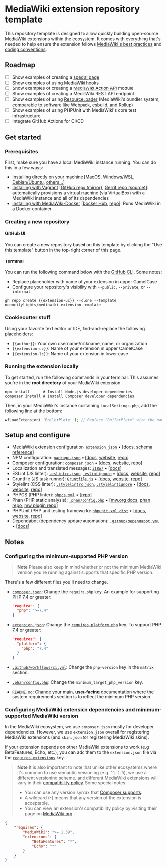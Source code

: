 # MediaWiki extension repository template

This repository template is designed to allow quickly building open-source MediaWiki extensions within the ecosystem. It comes with everything that's needed to help ensure the extension follows [MediaWiki's best practices](https://www.mediawiki.org/wiki/Best_practices_for_extensions) and [coding conventions](https://www.mediawiki.org/wiki/Manual:Coding_conventions).

## Roadmap

- [ ] Show examples of creating a [special page](https://www.mediawiki.org/wiki/Manual:Special_pages)
- [ ] Show examples of using [MediaWiki hooks](https://www.mediawiki.org/wiki/Manual:Hooks)
- [ ] Show examples of creating a [MediaWiki Action API](https://www.mediawiki.org/wiki/API:Main_page) module
- [ ] Show examples of creating a MediaWiki REST API endpoint
- [ ] Show examples of using [ResourceLoader](https://www.mediawiki.org/wiki/ResourceLoader) (MediaWiki's bundler system, comparable to software like Webpack, esbuild, and Rollup)
- [ ] Show examples of using PHPUnit with MediaWiki's core test infrastructure
- [ ] Integrate GitHub Actions for CI/CD

## Get started

### Prerequisites

First, make sure you have a local MediaWiki instance running. You can do this in a few ways:

- Installing directly on your machine [[MacOS](https://www.mediawiki.org/wiki/Manual:Running_MediaWiki_on_macOS), [Windows](https://www.mediawiki.org/wiki/Manual:Running_MediaWiki_on_Windows)/[WSL](https://www.mediawiki.org/wiki/Manual:Running_MediaWiki_on_Windows_Subsystem_for_Linux), [Debian/Ubuntu](https://www.mediawiki.org/wiki/Special:MyLanguage/Manual:Running_MediaWiki_on_Debian_or_Ubuntu), [others...](https://www.mediawiki.org/wiki/Manual:OS_specific_help)]
- [Installing with Vagrant](https://www.mediawiki.org/wiki/MediaWiki-Vagrant) [[GitHub repo (mirror)](https://github.com/wikimedia/mediawiki-vagrant), [Gerrit repo (source)](https://gerrit.wikimedia.org/g/mediawiki/vagrant)]: automatically provisions a virtual machine (via VirtualBox) with a MediaWiki instance and all of its dependencies
- [Installing with MediaWiki-Docker](https://www.mediawiki.org/wiki/MediaWiki-Docker) [[Docker Hub](https://hub.docker.com/_/mediawiki), [repo](https://github.com/wikimedia/mediawiki-docker)]: Runs MediaWiki in a Docker container

### Creating a new repository

#### GitHub UI

You can create a new repository based on this template by clicking the "Use this template" button in the top-right corner of this page.

#### Terminal

You can run the following command below with the [GitHub CLI](https://cli.github.com/). Some notes:

- Replace placeholder with name of your extension in upper CamelCase
- Configure your repository's visibility with `--public`, `--private`, or `--internal`

```shell
gh repo create {{extension-uc}} --clone --template neoncitylights/mediawiki-extension-template
```

### Cookiecutter stuff

Using your favorite text editor or IDE, find-and-replace the following placeholders:

- `{{author}}`: Your own username/nickname, name, or organization
- `{{extension-uc}}`: Name of your extension in upper CamelCase
- `{{extension-lc}}`: Name of your extension in lower case

### Running the extension locally

To get started, run the following commands in your terminal. This assumes you're in the **root directory** of your MediaWiki extension.

```shell
npm install      # Install Node.js developer dependencies
composer install # Install Composer developer dependencies
```

Then, in your MediaWiki's instance containing `LocalSettings.php`, add the following line at the bottom:

```php
wfLoadExtension( 'BoilerPlate' ); // Replace "BoilerPlate" with the name of your extension
```

## Setup and configure

- MediaWiki extension configuration: [`extension.json`](./extension.json) • [[docs](https://www.mediawiki.org/wiki/Manual:Extension.json), [schema reference](https://www.mediawiki.org/wiki/Manual:Extension.json/Schema)]
- NPM configuration: [`package.json`](./package.json) • [[docs](https://docs.npmjs.com/cli/v9/configuring-npm/package-json), [website](https://www.npmjs.com/), [repo](https://github.com/npm/cli)]
- Composer configuration: [`composer.json`](./composer.json) • [[docs](https://getcomposer.org/doc/04-schema.md), [website](https://getcomposer.org/), [repo](https://github.com/composer/composer)]
- Localization and translated messages: [`i18n/`](./i18n/) • [[docs](https://www.mediawiki.org/wiki/Localisation)]
- ESLint (JS linter): [`.eslintrc.json`](./.eslintrc.json), [`.eslintignore`](./.eslintignore) • [[docs](https://eslint.org/docs/latest/use/configure/), [website](https://eslint.org/), [repo](https://github.com/eslint/eslint)]
- Gruntfile (JS task runner): [`Gruntfile.js`](./Gruntfile.js) • [[docs](https://gruntjs.com/configuring-tasks), [website](https://gruntjs.com/), [repo](https://github.com/gruntjs/grunt)]
- Stylelint (CSS linter): [`.stylelintrc.json`](./.stylelintrc.json), [`.stylelintignore`](./.stylelintignore) • [[docs](https://stylelint.io/docs/user-guide/configuration), [website](https://stylelint.io/), [repo](https://github.com/stylelint/stylelint)]
- PHPCS (PHP linter): [`phpcs.xml`](./phpcs.xml) • [[repo](https://github.com/squizlabs/PHP_CodeSniffer)]
- Phan (PHP static analysis): [`.phan/config.php`](./.phan/config.php) • [[mw.org docs](https://www.mediawiki.org/wiki/Continuous_integration/Phan), [phan repo](https://github.com/phan/phan/), [mw plugin repo](https://gerrit.wikimedia.org/g/mediawiki/tools/phan/SecurityCheckPlugin)]
- PHPUnit (PHP unit testing framework): [`phpunit.xml.dist`](./phpunit.xml.dist) • [[docs](https://docs.phpunit.de/en/10.2/configuration.html), [website](https://phpunit.de/), [repo](https://github.com/sebastianbergmann/phpunit)]
- Dependabot (dependency update automation): [`.github/dependabot.yml`](./.github/dependabot.yml) • [[docs](https://docs.github.com/en/code-security/dependabot/dependabot-version-updates/configuration-options-for-the-dependabot.yml-file)]

## Notes

### Configuring the minimum-supported PHP version

> **Note**
> Please also keep in mind whether or not the minimum MediaWiki version you're running against supports that specific PHP version.

There's a few different files you'll need to change.

- [`composer.json`](./composer.json): Change the `require.php` key. An example for supporting PHP 7.4 or greater:

  ```json
  "require": {
    "php": ">=7.4"
  }
  ```

- [`extension.json`](./extension.json): Change the [`requires.platform.php`](https://www.mediawiki.org/wiki/Manual:Extension.json/Schema#platform) key. To support PHP 7.4 or greater:

  ```json
  "requires": {
    "platform": {
      "php": "7.4"
    }
  }
  ```

- [`.github/workflows/ci.yml`](./.github/workflows/ci.yml): Change the `php-version` key in the `matrix` section.
- [`.phan/config.php`](./.phan/config.php): Change the `minimum_target_php_version` key.
- [`README.md`](./README.md): Change your main, **user-facing** documentation where the system requirements section is to reflect the minimum PHP version.

### Configuring MediaWiki extension dependencies and minimum-supported MediaWiki version

In the MediaWiki ecosystem, we use `composer.json` mostly for developer dependencies. However, we use `extension.json` overall for registering MediaWiki extensions (and `skin.json` for registering MediaWiki skins).

If your extension depends on other MediaWiki extensions to work (e.g BetaFeatures, Echo, etc.), you can add them to the `extension.json` file via the [`requires.extensions`](https://www.mediawiki.org/wiki/Manual:Extension.json/Schema#requires) key.

> **Note**
> It is also important to note that unlike other ecosystems where it's common to use semantic versioning (e.g. `^1.2.3`), we use a different versioning scheme, and different MediaWiki extensions will vary in their [compatibility policy](https://www.mediawiki.org/wiki/Compatibility#MediaWiki_extensions). Some special notes:
>
> - You can use any version syntax that [Composer supports](https://getcomposer.org/doc/articles/versions.md).
> - A wildcard (`*`) means that any version of the extension is acceptable.
> - You can view an extension's compatibility policy by visiting their page on [MediaWiki.org](https://www.mediawiki.org/wiki/Category:Extensions_by_compatibility_policy).

```json
{
	"requires": {
		"MediaWiki": ">= 1.39",
		"extensions": {
			"BetaFeatures": "*",
			"Echo": "*"
		}
	}
}
```
